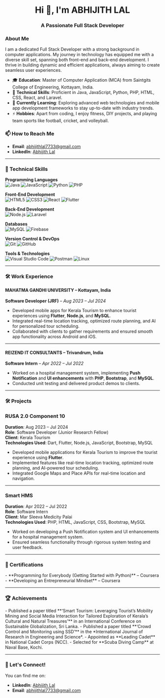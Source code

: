 <h1 align="center">Hi 👋, I'm ABHIJITH LAL</h1>
<h3 align="center">A Passionate Full Stack Developer</h3>

<h3>About Me</h3>

I am a dedicated Full Stack Developer with a strong background in computer applications. My journey in technology has equipped me with a diverse skill set, spanning both front-end and back-end development. I thrive in building dynamic and efficient applications, always aiming to create seamless user experiences.

- 🎓 **Education**: Master of Computer Application (MCA) from Saintgits College of Engineering, Kottayam, India.
- 💼 **Technical Skills**: Proficient in Java, JavaScript, Python, PHP, HTML, CSS, React, and Laravel.
- 🌱 **Currently Learning**: Exploring advanced web technologies and mobile app development frameworks to stay up-to-date with industry trends.
- ⚡ **Hobbies**: Apart from coding, I enjoy fitness, DIY projects, and playing team sports like football, cricket, and volleyball.

### 📫 How to Reach Me
- **Email**: [abhijithlal7733@gmail.com](mailto:abhijithlal7733@gmail.com)
- **LinkedIn**: [Abhijith Lal](https://www.linkedin.com/in/abhijith-lal-60bb2720a/)

---

<h3>🚀 Technical Skills</h3>

**Programming Languages**  
![Java](https://img.shields.io/badge/Java-%23ED8B00.svg?style=flat&logo=java&logoColor=white) 
![JavaScript](https://img.shields.io/badge/JavaScript-%23F7DF1E.svg?style=flat&logo=javascript&logoColor=black) 
![Python](https://img.shields.io/badge/Python-3776AB?style=flat&logo=python&logoColor=white) 
![PHP](https://img.shields.io/badge/PHP-777BB4?style=flat&logo=php&logoColor=white) 

**Front-End Development**  
![HTML5](https://img.shields.io/badge/HTML5-%23E34F26.svg?style=flat&logo=html5&logoColor=white) 
![CSS3](https://img.shields.io/badge/CSS3-%231572B6.svg?style=flat&logo=css3&logoColor=white) 
![React](https://img.shields.io/badge/React-%2320232a.svg?style=flat&logo=react&logoColor=%2361DAFB) 
![Flutter](https://img.shields.io/badge/Flutter-%2302569B.svg?style=flat&logo=flutter&logoColor=white) 

**Back-End Development**  
![Node.js](https://img.shields.io/badge/Node.js-43853D?style=flat&logo=node.js&logoColor=white) 
![Laravel](https://img.shields.io/badge/Laravel-%23FF2D20.svg?style=flat&logo=laravel&logoColor=white)

**Databases**  
![MySQL](https://img.shields.io/badge/MySQL-%2300f.svg?style=flat&logo=mysql&logoColor=white) 
![Firebase](https://img.shields.io/badge/Firebase-%23FFCA28.svg?style=flat&logo=firebase&logoColor=black) 

**Version Control & DevOps**  
![Git](https://img.shields.io/badge/Git-%23F05033.svg?style=flat&logo=git&logoColor=white) 
![GitHub](https://img.shields.io/badge/GitHub-%23121011.svg?style=flat&logo=github&logoColor=white) 

**Tools & Technologies**  
![Visual Studio Code](https://img.shields.io/badge/VS%20Code-%23007ACC.svg?style=flat&logo=visual-studio-code&logoColor=white) 
![Postman](https://img.shields.io/badge/Postman-%23FF6C37.svg?style=flat&logo=postman&logoColor=white) 
![Linux](https://img.shields.io/badge/Linux-%23FCC624.svg?style=flat&logo=linux&logoColor=black)

---

<h3>🛠️ Work Experience</h3>

#### **MAHATMA GANDHI UNIVERSITY** – Kottayam, India  
**Software Developer (JRF)** – *Aug 2023 – Jul 2024*  
- Developed mobile apps for Kerala Tourism to enhance tourist experiences using **Flutter**, **Node.js**, and **MySQL**.
- Integrated real-time location tracking, optimized route planning, and AI for personalized tour scheduling.
- Collaborated with clients to gather requirements and ensured smooth app functionality across Android and iOS.

---

#### **REIZEND IT CONSULTANTS** – Trivandrum, India  
**Software Intern** – *Apr 2022 – Jul 2022*  
- Worked on a hospital management system, implementing **Push Notification** and **UI enhancements** with **PHP**, **Bootstrap**, and **MySQL**.
- Conducted unit testing and delivered product demos to clients.

---

<h3>🛠️ Projects</h3>

### **RUSA 2.0 Component 10**  
**Duration**: Aug 2023 – Jul 2024  
**Role**: Software Developer (Junior Research Fellow)  
**Client**: Kerala Tourism  
**Technologies Used**: Dart, Flutter, Node.js, JavaScript, Bootstrap, MySQL  
- Developed mobile applications for Kerala Tourism to improve the tourist experience using **Flutter**.
- Implemented features like real-time location tracking, optimized route planning, and AI-powered tour scheduling.
- Integrated Google Maps and Place APIs for real-time location and navigation.

---

### **Smart HMS**  
**Duration**: Apr 2022 – Jul 2022  
**Role**: Software Intern  
**Client**: Mar Sleeva Medicity Palai  
**Technologies Used**: PHP, HTML, JavaScript, CSS, Bootstrap, MySQL  
- Worked on developing a Push Notification system and UI enhancements for a hospital management system.
- Ensured seamless functionality through rigorous system testing and user feedback.

---

<h3>📑 Certifications</h3>
- **Programming for Everybody (Getting Started with Python)** – Coursera  
- **Developing an Entrepreneurial Mindset** – Coursera  

---

<h3>🏆 Achievements</h3>
- Published a paper titled **‘Smart Tourism: Leveraging Tourist’s Mobility Mining and Social Media Interaction for Tailored Exploration of Kerala’s Cultural and Natural Treasures’** in an International Conference on Sustainable Globalization, Sri Lanka.
- Published a paper titled **‘Crowd Control and Monitoring using SSD’** in the *International Journal of Research in Engineering and Science*.
- Appointed as **Leading Cadet** in National Cadet Corps (NCC).
- Selected for **Scuba Diving Camp** at Naval Base, Kochi.

---

<h3>🎯 Let's Connect!</h3>

You can find me on:  
- **LinkedIn**: [Abhijith Lal](https://www.linkedin.com/in/abhijith-lal-60bb2720a/)  
- **Email**: [abhijithlal7733@gmail.com](mailto:abhijithlal7733@gmail.com)

